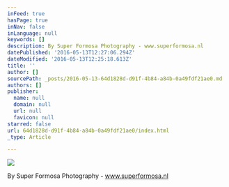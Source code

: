 ```yaml
---
inFeed: true
hasPage: true
inNav: false
inLanguage: null
keywords: []
description: By Super Formosa Photography - www.superformosa.nl
datePublished: '2016-05-13T12:27:06.294Z'
dateModified: '2016-05-13T12:25:18.613Z'
title: ''
author: []
sourcePath: _posts/2016-05-13-64d1828d-d91f-4b84-a84b-0a49fdf21ae0.md
authors: []
publisher:
  name: null
  domain: null
  url: null
  favicon: null
starred: false
url: 64d1828d-d91f-4b84-a84b-0a49fdf21ae0/index.html
_type: Article

---
```

![](https://the-grid-user-content.s3-us-west-2.amazonaws.com/bca6fbf0-0654-417b-82cc-e13d99ff260a.jpg)

By Super Formosa Photography - www.superformosa.nl